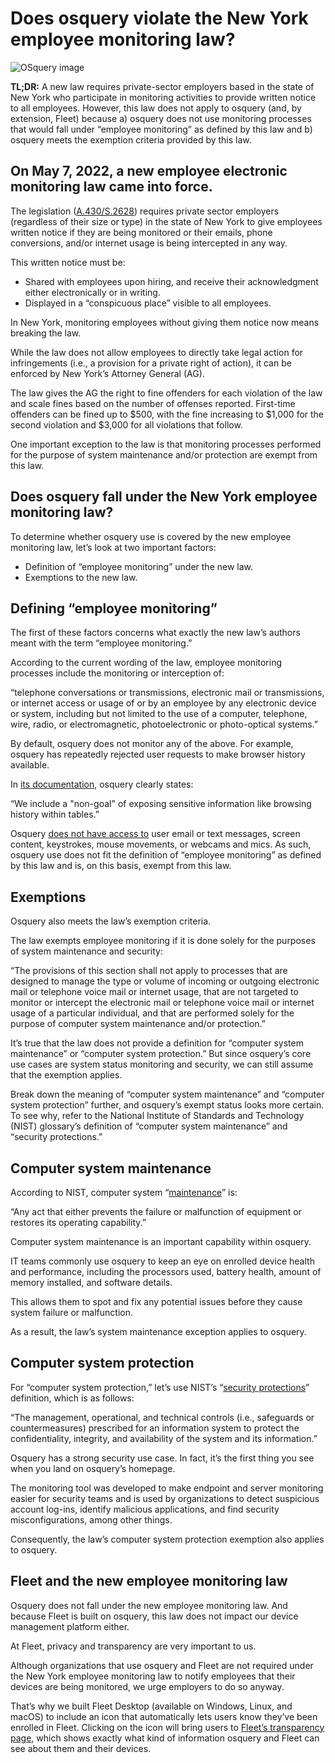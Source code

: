 # Does osquery violate the New York employee monitoring law?

![OSquery image](https://fleetdm.com/images/articles/osquery-a-tool-to-easily-ask-questions-about-operating-systems-cover-1600x900@2x.jpg)

**TL;DR:** A new law requires private-sector employers based in the state of New York who participate in monitoring activities to provide written notice to all employees. However, this law does not apply to osquery (and, by extension, Fleet) because a) osquery does not use monitoring processes that would fall under “employee monitoring” as defined by this law and b) osquery meets the exemption criteria provided by this law. 

## On May 7, 2022, a new employee electronic monitoring law came into force.

The legislation ([A.430/S.2628](https://legislation.nysenate.gov/pdf/bills/2021/S2628)) requires private sector employers (regardless of their size or type) in the state of New York to give employees written notice if they are being monitored or their emails, phone conversions, and/or internet usage is being intercepted in any way. 

This written notice must be:

- Shared with employees upon hiring, and receive their acknowledgment either electronically or in writing. 
- Displayed in a “conspicuous place” visible to all employees. 

In New York, monitoring employees without giving them notice now means breaking the law. 

While the law does not allow employees to directly take legal action for infringements (i.e., a provision for a private right of action), it can be enforced by New York’s Attorney General (AG). 

The law gives the AG the right to fine offenders for each violation of the law and scale fines based on the number of offenses reported. First-time offenders can be fined up to $500, with the fine increasing to $1,000 for the second violation and $3,000 for all violations that follow.

One important exception to the law is that monitoring processes performed for the purpose of system maintenance and/or protection are exempt from this law.

## Does osquery fall under the New York employee monitoring law?

To determine whether osquery use is covered by the new employee monitoring law, let’s look at two important factors:

- Definition of “employee monitoring” under the new law.
- Exemptions to the new law.

## Defining “employee monitoring”

The first of these factors concerns what exactly the new law’s authors meant with the term “employee monitoring.” 

According to the current wording of the law, employee monitoring processes include the monitoring or interception of:

“telephone conversations or transmissions, electronic mail or transmissions, or internet access or usage of or by an employee by any electronic device or system, including but not limited to the use of a computer, telephone, wire, radio, or electromagnetic, photoelectronic or photo-optical systems.” 

By default, osquery does not monitor any of the above. For example, osquery has repeatedly rejected user requests to make browser history available. 

In [its documentation](https://github.com/osquery/osquery/blob/bf2b464301d96b0033a21978faaf3f41719ae04d/docs/_docs/faq.md), osquery clearly states:

“We include a "non-goal" of exposing sensitive information like browsing history within tables.” 

Osquery [does not have access to](https://fleetdm.com/transparency) user email or text messages, screen content, keystrokes, mouse movements, or webcams and mics. As such, osquery use does not fit the definition of “employee monitoring” as defined by this law and is, on this basis, exempt from this law. 

## Exemptions

Osquery also meets the law’s exemption criteria. 

The law exempts employee monitoring if it is done solely for the purposes of system maintenance and security: 

“The provisions of this section shall not apply to processes that are designed to manage the type or volume of incoming or outgoing electronic mail or telephone voice mail or internet usage, that are not targeted to monitor or intercept the electronic mail or telephone voice mail or internet usage of a particular individual, and that are performed solely for the purpose of computer system maintenance and/or protection.” 

It’s true that the law does not provide a definition for “computer system maintenance” or “computer system protection.” But since osquery’s core use cases are system status monitoring and security, we can still assume that the exemption applies. 

Break down the meaning of “computer system maintenance” and “computer system protection” further, and osquery’s exempt status looks more certain. To see why, refer to the National Institute of Standards and Technology (NIST) glossary’s definition of “computer system maintenance” and “security protections.” 

## Computer system maintenance

According to NIST, computer system “[maintenance](https://csrc.nist.gov/glossary/term/maintenance#:~:text=1%2C%20NIST%20SP%20800%2D66,or%20restores%20its%20operating%20capability.)” is:

“Any act that either prevents the failure or malfunction of equipment or restores its operating capability.” 

Computer system maintenance is an important capability within osquery. 

IT teams commonly use osquery to keep an eye on enrolled device health and performance, including the processors used, battery health, amount of memory installed, and software details. 

This allows them to spot and fix any potential issues before they cause system failure or malfunction.

As a result, the law’s system maintenance exception applies to osquery. 

## Computer system protection 

For “computer system protection,” let’s use NIST’s “[security protections](https://csrc.nist.gov/glossary/term/security_protections)” definition, which is as follows:

“The management, operational, and technical controls (i.e., safeguards or countermeasures) prescribed for an information system to protect the confidentiality, integrity, and availability of the system and its information.”

Osquery has a strong security use case. In fact, it’s the first thing you see when you land on osquery’s homepage. 



The monitoring tool was developed to make endpoint and server monitoring easier for security teams and is used by organizations to detect suspicious account log-ins, identify malicious applications, and find security misconfigurations, among other things. 

Consequently, the law’s computer system protection exemption also applies to osquery. 

## Fleet and the new employee monitoring law

Osquery does not fall under the new employee monitoring law. And because Fleet is built on osquery, this law does not impact our device management platform either.

At Fleet, privacy and transparency are very important to us. 

Although organizations that use osquery and Fleet are not required under the New York employee monitoring law to notify employees that their devices are being monitored, we urge employers to do so anyway.

That’s why we built Fleet Desktop (available on Windows, Linux, and macOS) to include an icon that automatically lets users know they’ve been enrolled in Fleet. Clicking on the icon will bring users to [Fleet’s transparency page](https://fleetdm.com/transparency), which shows exactly what kind of information osquery and Fleet can see about them and their devices.

<meta name="category" value="security">
<meta name="authorFullName" value="JD Strong">
<meta name="authorGitHubUsername" value="spokanemac ">
<meta name="publishedOn" value="2023-04-04">
<meta name="articleTitle" value="Does osquery violate the New York employee monitoring law?">
<meta name="articleImageUrl" value="insert image here">
